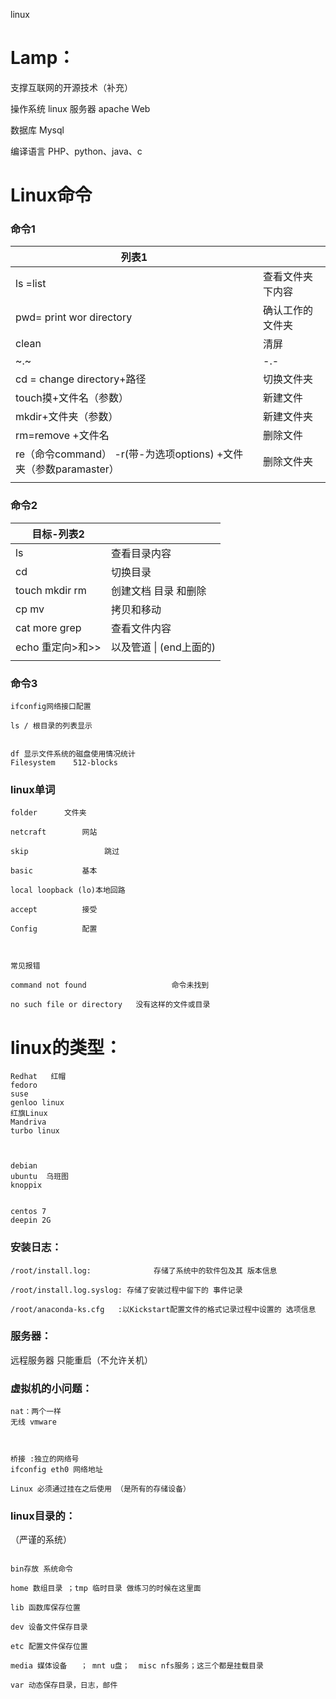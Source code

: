 linux





# Lamp：

支撑互联网的开源技术（补充）

操作系统		linux
服务器			apache Web

数据库				Mysql 

编译语言				PHP、python、java、c



# Linux命令





### 命令1



| 列表1                                                        |                  |
| ------------------------------------------------------------ | ---------------- |
| ls =list                                                     | 查看文件夹下内容 |
| pwd= print wor directory                                     | 确认工作的文件夹 |
| clean                                                        | 清屏             |
| ~.~                                                          | -.-              |
| cd = change directory+路径                                   | 切换文件夹       |
| touch摸+文件名（参数）                                       | 新建文件         |
| mkdir+文件夹（参数）                                         | 新建文件夹       |
| rm=remove +文件名                                            | 删除文件         |
| re（命令command） -r(带-为选项options) +文件夹（参数paramaster） | 删除文件夹       |
|                                                              |                  |

### 命令2

| 目标-列表2          |                         |
| ------------------- | ----------------------- |
| ls                  | 查看目录内容            |
| cd                  | 切换目录                |
| touch  mkdir rm     | 创建文档 目录 和删除    |
| cp mv               | 拷贝和移动              |
| cat more grep       | 查看文件内容            |
| echo    重定向>和>> | 以及管道 \| (end上面的) |
|                     |                         |

### 命令3

```
ifconfig网络接口配置

ls / 根目录的列表显示


df 显示文件系统的磁盘使用情况统计
Filesystem    512-blocks    

```







### linux单词

```
folder 		文件夹

netcraft		网站

skip				 跳过

basic 			基本

local loopback (lo)本地回路

accept 			接受

Config 			配置



常见报错

command not found 					命令未找到

no such file or directory  	没有这样的文件或目录
```





# linux的类型：

```
Redhat	 红帽
fedoro
suse 
genloo linux 
红旗Linux
Mandriva
turbo linux



debian
ubuntu  乌班图
knoppix


centos 7
deepin 2G
```

### 安装日志：

```
/root/install.log: 				存储了系统中的软件包及其 版本信息

/root/install.log.syslog: 存储了安装过程中留下的 事件记录

/root/anaconda-ks.cfg	:以Kickstart配置文件的格式记录过程中设置的 选项信息
```



### 服务器： 

远程服务器 只能重启（不允许关机）



### 虚拟机的小问题：

```
nat：两个一样
无线 vmware



桥接 :独立的网络号
ifconfig eth0 网络地址

Linux 必须通过挂在之后使用 （是所有的存储设备）
```







### linux目录的：

（严谨的系统）

```

bin存放 系统命令

home 数组目录 ；tmp 临时目录 做练习的时候在这里面

lib 函数库保存位置

dev 设备文件保存目录

etc 配置文件保存位置

media 媒体设备   ； mnt u盘；  misc nfs服务；这三个都是挂载目录

var 动态保存目录，日志，邮件




```

